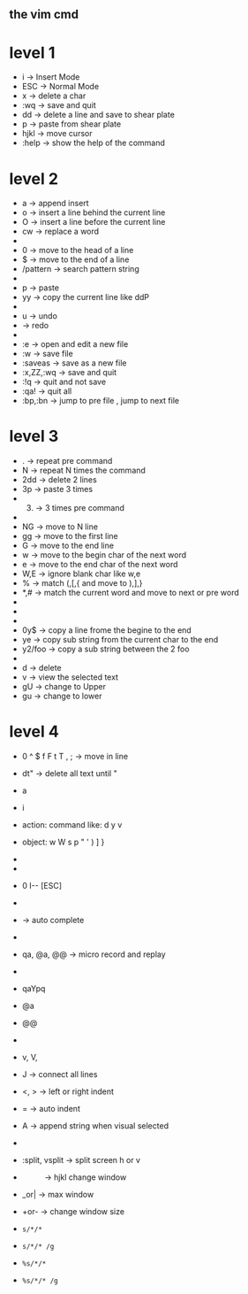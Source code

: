 ## the vim cmd

level 1
=====================================
* i -> Insert Mode
* ESC -> Normal Mode
* x -> delete a char
* :wq -> save and quit
* dd -> delete a line and save to shear plate
* p -> paste from shear plate
* hjkl -> move cursor
* :help <command> -> show the help of the command
 
level 2
=====================================
* a -> append insert
* o -> insert a line behind the current line
* O -> insert a line before the current line
* cw -> replace a word
* 
* 0 -> move to the head of a line 
* $ -> move to the end of a line
* /pattern -> search pattern string
* 
* p -> paste
* yy -> copy the current line like ddP
* 
* u -> undo
* <C-r> -> redo
* 
* :e <file path> -> open and edit a new file
* :w -> save file
* :saveas <file> -> save as a new file
* :x,ZZ,:wq -> save and quit
* :!q -> quit and not save
* :qa! -> quit all
* :bp,:bn -> jump to pre file , jump to next file

level 3
=====================================
* . -> repeat pre command
* N<command> -> repeat N times the command
* 2dd -> delete 2 lines
* 3p -> paste 3 times
* 3. -> 3 times pre command
* 
* NG -> move to N line
* gg -> move to the first line
* G -> move to the end line
* w -> move to the begin char of the next word
* e -> move to the end char of the next word
* W,E -> ignore blank char like w,e
* % -> match (,[,{ and move to ),],}
* *,# -> match the current word and move to next or pre word
* 
* <start position><command><end position>
* 
* 0y$ -> copy a line frome the begine to the end 
* ye -> copy sub string from the current char to the end
* y2/foo -> copy a sub string between the 2 foo
* 
* d -> delete
* v -> view the selected text
* gU -> change to Upper 
* gu -> change to lower

level 4
=====================================
* 0 ^ $ f F t T , ; -> move in line
* dt" -> delete all text until "
* <action>a<object>
* <action>i<object>
* action: command like: d y v
* object: w W s p " ' ) ] }
* 
* <C-v>
* 0 <C-v><C-d> I-- [ESC]
* 
* <C-n> <C-p> -> auto complete
* 
* qa, @a, @@ -> micro record and replay
* 
* qaYp<C-a>q
* @a
* @@
* 
* v, V, <C-v>
* J -> connect all lines
* <, > -> left or right indent
* = -> auto indent
* A -> append string when visual selected
* 
* :split, vsplit -> split screen h or v
* <C-w><dir> -> <C-w>hjkl change window
* <C-w>_or| -> max window
* <C-w>+or- -> change window size

* `s/*/*` 
* `s/*/* /g`
* `%s/*/* `
* `%s/*/* /g` 
